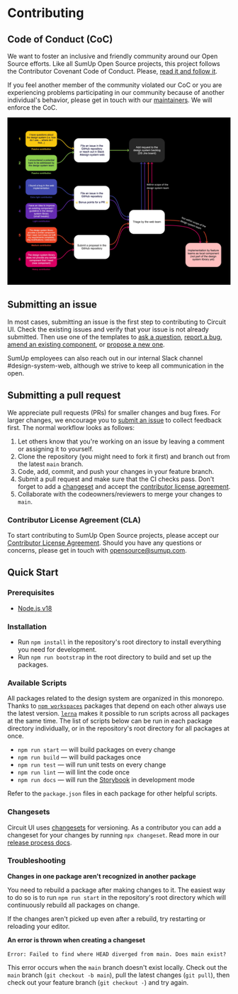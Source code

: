 # Contributing

## Code of Conduct (CoC)

We want to foster an inclusive and friendly community around our Open Source efforts. Like all SumUp Open Source projects, this project follows the Contributor Covenant Code of Conduct. Please, [read it and follow it](https://github.com/sumup-oss/circuit-ui/tree/main/CODE_OF_CONDUCT.md).

If you feel another member of the community violated our CoC or you are experiencing problems participating in our community because of another individual's behavior, please get in touch with our [maintainers](https://github.com/sumup-oss/circuit-ui/tree/main/README.md#maintainers). We will enforce the CoC.

![Overview diagram of the contribution model](https://github.com/sumup-oss/circuit-ui/raw/main/assets/contribution-model.jpg)

## Submitting an issue

In most cases, submitting an issue is the first step to contributing to Circuit UI. Check the existing issues and verify that your issue is not already submitted. Then use one of the templates to [ask a question](https://github.com/sumup-oss/circuit-ui/issues/new?template=question.md), [report a bug](https://github.com/sumup-oss/circuit-ui/issues/new?template=report-a-bug.md), [amend an existing component](https://github.com/sumup-oss/circuit-ui/issues/new?template=amend-existing-component.md), or [propose a new one](https://github.com/sumup-oss/circuit-ui/issues/new?template=propose-new-component.md).

SumUp employees can also reach out in our internal Slack channel #design-system-web, although we strive to keep all communication in the open.

## Submitting a pull request

We appreciate pull requests (PRs) for smaller changes and bug fixes. For larger changes, we encourage you to [submit an issue](https://github.com/sumup-oss/circuit-ui/issues/new) to collect feedback first. The normal workflow looks as follows:

1. Let others know that you're working on an issue by leaving a comment or assigning it to yourself.
2. Clone the repository (you might need to fork it first) and branch out from the latest `main` branch.
3. Code, add, commit, and push your changes in your feature branch.
4. Submit a pull request and make sure that the CI checks pass. Don't forget to add a [changeset](#changesets) and accept the [contributor license agreement](#contributor-license-agreement-cla).
5. Collaborate with the codeowners/reviewers to merge your changes to `main`.

### Contributor License Agreement (CLA)

To start contributing to SumUp Open Source projects, please accept our [Contributor License Agreement](https://opensource.sumup.com/cla). Should you have any questions or concerns, please get in touch with [opensource@sumup.com](mailto:opensource@sumup.com).

## Quick Start

### Prerequisites

- [Node.js v18](https://nodejs.org/)

### Installation

- Run `npm install` in the repository's root directory to install everything you need for development.
- Run `npm run bootstrap` in the root directory to build and set up the packages.

### Available Scripts

All packages related to the design system are organized in this monorepo. Thanks to [`npm workspaces`](https://docs.npmjs.com/cli/v9/using-npm/workspaces) packages that depend on each other always use the latest version. [`lerna`](https://lerna.js.org/) makes it possible to run scripts across all packages at the same time. The list of scripts below can be run in each package directory individually, or in the repository's root directory for all packages at once.

- `npm run start` — will build packages on every change
- `npm run build` — will build packages once
- `npm run test` — will run unit tests on every change
- `npm run lint` — will lint the code once
- `npm run docs` — will run the [Storybook](https://circuit.sumup.com) in development mode

Refer to the `package.json` files in each package for other helpful scripts.

### Changesets

Circuit UI uses [changesets](https://github.com/atlassian/changesets) for versioning. As a contributor you can add a changeset for your changes by running `npx changeset`. Read more in our [release process docs](https://circuit.sumup.com/?path=/docs/contributing-release-process--docs).

### Troubleshooting

**Changes in one package aren't recognized in another package**

You need to rebuild a package after making changes to it. The easiest way to do so is to run `npm run start` in the repository's root directory which will continuously rebuild all packages on change.

If the changes aren't picked up even after a rebuild, try restarting or reloading your editor.

**An error is thrown when creating a changeset**

`Error: Failed to find where HEAD diverged from main. Does main exist?`

This error occurs when the `main` branch doesn't exist locally. Check out the `main` branch (`git checkout -b main`), pull the latest changes (`git pull`), then check out your feature branch (`git checkout -`) and try again.

